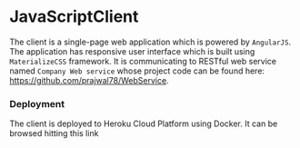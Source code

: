# JavaScriptClient

The client is a single-page web application which is powered by ```AngularJS```. The application has responsive user interface which is built using ```MaterializeCSS``` framework. It is communicating to RESTful web service named ```Company Web service``` whose project code can be found here: https://github.com/prajwal78/WebService. 
   
### Deployment
   
   The client is deployed to Heroku Cloud Platform using Docker. It can be browsed hitting this link 
    
    
